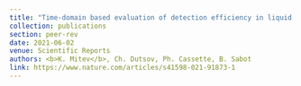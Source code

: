 ```yaml
---
title: "Time-domain based evaluation of detection efficiency in liquid scintillation counting"
collection: publications
section: peer-rev
date: 2021-06-02
venue: Scientific Reports
authors: <b>K. Mitev</b>, Ch. Dutsov, Ph. Cassette, B. Sabot
link: https://www.nature.com/articles/s41598-021-91873-1
---
```

